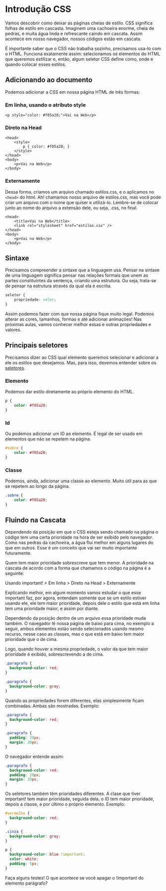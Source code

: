 # Introdução CSS

Vamos descobrir como deixar as páginas cheias de estilo. CSS significa folhas de estilo em cascasta. Imaginem uma cachoeira enorme, cheia de pedras, e muita água linda e refrescante caindo em cascata. Assim acontece em nosso navegador, nossos códigos estão em cascata.

É importante saber que o CSS não trabalha sozinho, precisamos usa-lo com o HTML. Funciona exatamente assim: selecionamos os elementos do HTML que queremos estilizar e, então, algum seletor CSS define como, onde e quando colocar esses estilos.

## Adicionando ao documento

Podemos adicionar a CSS em nossa página HTML de três formas:

### Em linha, usando o atributo style

```markup
<p style="color: #f05a20;">Vai na Web</p>
```

### Direto na Head

```markup
<head>
    <style>
        p { color: #f05a20; }
    </style>
</head>
<body>
    <p>Vai na Web</p>
</body>
```

### Externamente

Dessa forma, criamos um arquivo chamado estilos.css, e o aplicamos no `<head>` do html. Ah! chamamos nosso arquivo de estilos.css, mas você pode criar um arquivo com o nome que quiser e utilizá-lo. Lembre-se de colocar junto ao nome do arquivo a extensão dele, ou seja, .css, no final.

```markup
<head>
    <title>Vai na Web</title>
    <link rel="stylesheet" href="estilos.css" />
</head>
<body>
    <p>Vai na Web</p>
</body>
```

## Sintaxe

Precisamos compreender a sintaxe que a linguagem usa. Pensar na sintaxe de uma linguagem significa pensar nas relações formais que unem as partes constituintes da sentença, criando uma estrutura. Ou seja, trata-se de pensar na estrutura através da qual ela é escrita.

```css
seletor {
    propriedade: valor;
}
```

Assim podemos fazer com que nossa página fique muito legal. Podemos alterar as cores, tamanhos, formas e até adicionar animações! Nas próximas aulas, vamos conhecer melhor essas e outras propriedades e valores.

## Principais seletores

Precisamos dizer ao CSS qual elemento queremos selecionar e adicionar a ele os estilos que desejamos. Mas, para isso, devemos entender sobre os [seletores](https://code.tutsplus.com/pt/tutorials/the-30-css-selectors-you-must-memorize--net-16048).

### Elemento

Podemos dar estilo diretamente ao próprio elemento do HTML.

```css
p {
    color: #f05a20;
}
```

### Id

Ou podemos adicionar um ID ao elemento. É legal de ser usado em elementos que não se repetem na página.

```css
#sobre {
    color: #f05a20;
}
```

### Classe

Podemos, ainda, adicionar uma classe ao elemento. Muito útil para as que se repetem ao longo da página.

```css
.sobre {
    color: #f05a20;
}
```

## Fluindo na Cascata

Dependendo da posição em que o CSS esteja sendo chamado na página o código tem uma certa prioridade na hora de ser exibido pelo navegador. Como nas pedras da cachoeira, a água flui melhor em alguns lugares do que em outros. Esse é um conceito que vai ser muito importante futuramente.

Quem tem maior prioridade sobrescreve que tem menor. A prioridade na cascata de acordo com a forma que chamamos o código na página é a seguinte:

Usando important! &gt; Em linha &gt; Direto na Head &gt; Externamente

Explicando melhor, em algum momento vamos estudar o que esse important faz, por agora, entendam somente que se um estilo estiver usando ele, ele tem maior prioridade, depois dele o estilo que está em linha tem uma prioridade maior, e assim por diante.

Dependendo da posição dentro de um arquivo essa prioridade muda também. O navegador lê nossa página de baixo para cima, no exemplo a seguir, ambos elementos estão sendo selecionados usando mesmo recurso, nesse caso as classes, mas o que está em baixo tem maior prioridade que o de cima.

Logo, quando houver a mesma propriedade, o valor da que tem maior prioridade é exibido, sobrescrevendo a de cima.

```css
.paragrafo {
  background-color: red;
}

.paragrafo {
  background-color: gray;
}
```

Quando as propriedades forem diferentes, elas simplesmente ficam combinadas. Ambas são mostradas. Exemplo:

```css
.paragrafo {
  background-color: red;
}

.paragrafo {
  padding: 20px;
  margin: 20px;
}
```

O navegador entende assim:

```css
.paragrafo {
  background-color: red;
  padding: 20px;
  margin: 20px;
}
```

Os seletores também têm prioridades diferentes. A clase que tiver important! tem maior prioridade, seguida dela, o ID tem maior prioridade, depois a classe, e por último o próprio elemento. Exemplo:

```css
#vermelho {
  background-color: red;
}

.cinza {
  background-color: gray; 
}

p {
  background-color: blue !important;
  color: white;
  padding: 5px;
}
```

Faça alguns testes! O que acontece se você apagar o !important do elemento parágrafo?

